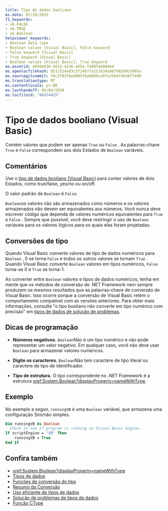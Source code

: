 ```yaml
---
title: Tipo de dados booliano
ms.date: 07/20/2015
f1_keywords:
- vb.FALSE
- vb.TRUE
- vb.Boolean
helpviewer_keywords:
- Boolean data type
- Boolean values [Visual Basic], False keyword
- False keyword [Visual Basic]
- True keyword [Visual Basic]
- Boolean values [Visual Basic], True keyword
ms.assetid: 4858e630-4813-4216-a55e-f4d0feb884e4
ms.openlocfilehash: 851c524a83c5f24b77a151634a96798249c5905e
ms.sourcegitcommit: f8c270376ed905f6a8896ce0fe25b4f4b38ff498
ms.translationtype: MT
ms.contentlocale: pt-BR
ms.lasthandoff: 06/04/2020
ms.locfileid: "84374415"
---
```

# <a name="boolean-data-type-visual-basic"></a>Tipo de dados booliano (Visual Basic)

Contém valores que podem ser apenas `True` ou `False` . As palavras-chave `True` e `False` correspondem aos dois Estados de `Boolean` variáveis.  
  
## <a name="remarks"></a>Comentários  

 Use o [tipo de dados booliano (Visual Basic)](boolean-data-type.md) para conter valores de dois Estados, como true/false, yes/no ou on/off.  
  
 O valor padrão de `Boolean` é `False`.  
  
 `Boolean`os valores não são armazenados como números e os valores armazenados não devem ser equivalentes aos números. Você nunca deve escrever código que dependa de valores numéricos equivalentes para `True` e `False` . Sempre que possível, você deve restringir o uso de `Boolean` variáveis para os valores lógicos para os quais elas foram projetadas.  
  
## <a name="type-conversions"></a>Conversões de tipo  

 Quando Visual Basic converte valores de tipo de dados numéricos para `Boolean` , 0 se torna `False` e todos os outros valores se tornam `True` . Quando Visual Basic converte `Boolean` valores em tipos numéricos, `False` torna-se 0 e `True` se torna-1.  
  
 Ao converter entre `Boolean` valores e tipos de dados numéricos, tenha em mente que os métodos de conversão de .NET Framework nem sempre produzem os mesmos resultados que as palavras-chave de conversão de Visual Basic. Isso ocorre porque a conversão de Visual Basic retém o comportamento compatível com as versões anteriores. Para obter mais informações, consulte "o tipo booliano não converte em tipo numérico com precisão" em [tipos de dados de solução de problemas](../../programming-guide/language-features/data-types/troubleshooting-data-types.md).  
  
## <a name="programming-tips"></a>Dicas de programação  
  
- **Números negativos.** `Boolean`Não é um tipo numérico e não pode representar um valor negativo. Em qualquer caso, você não deve usar `Boolean` para armazenar valores numéricos.  
  
- **Digite os caracteres.** `Boolean`Não tem caractere de tipo literal ou caractere de tipo de identificador.  
  
- **Tipo de estrutura.** O tipo correspondente no .NET Framework é a estrutura <xref:System.Boolean?displayProperty=nameWithType>.  
  
## <a name="example"></a>Exemplo  

 No exemplo a seguir, `runningVB` é uma `Boolean` variável, que armazena uma configuração Sim/não simples.  
  
```vb  
Dim runningVB As Boolean  
' Check to see if program is running on Visual Basic engine.  
If scriptEngine = "VB" Then  
    runningVB = True  
End If  
```  
  
## <a name="see-also"></a>Confira também

- <xref:System.Boolean?displayProperty=nameWithType>
- [Tipos de dados](index.md)
- [Funções de conversão do tipo](../functions/type-conversion-functions.md)
- [Resumo da Conversão](../keywords/conversion-summary.md)
- [Uso eficiente de tipos de dados](../../programming-guide/language-features/data-types/efficient-use-of-data-types.md)
- [Solução de problemas de tipos de dados](../../programming-guide/language-features/data-types/troubleshooting-data-types.md)
- [Função CType](../functions/ctype-function.md)
